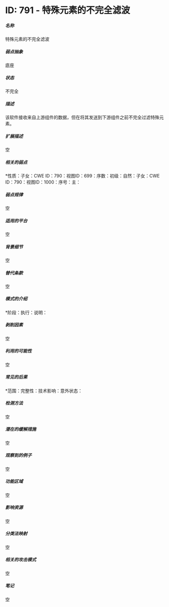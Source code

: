 # ID: 791 - 特殊元素的不完全滤波
<h5>名称</h5>特殊元素的不完全滤波
<h5>弱点抽象</h5>底座
<h5>状态</h5>不完全
<h5>描述</h5>该软件接收来自上游组件的数据，但在将其发送到下游组件之前不完全过滤特殊元素。
<h5>扩展描述</h5>空
<h5>相关的弱点</h5>*性质：子女：CWE ID：790：视图ID：699：序数：初级：自然：子女：CWE ID：790：视图ID：1000：序号：主：
<h5>弱点规律</h5>空
<h5>适用的平台</h5>空
<h5>背景细节</h5>空
<h5>替代条款</h5>空
<h5>模式的介绍</h5>*阶段：执行：说明：
<h5>剥削因素</h5>空
<h5>利用的可能性</h5>空
<h5>常见的后果</h5>*范围：完整性：技术影响：意外状态：
<h5>检测方法</h5>空
<h5>潜在的缓解措施</h5>空
<h5>观察到的例子</h5>空
<h5>功能区域</h5>空
<h5>影响资源</h5>空
<h5>分类法映射</h5>空
<h5>相关的攻击模式</h5>空
<h5>笔记</h5>空


